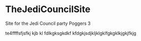 # TheJediCouncilSite
Site for the Jedi Council party
Poggers 3

te4ffffsfjsfkj kjb kl fdlkgksgkdkf kfdgkjsdjkljklgklfgkgklkjgkjfkjg